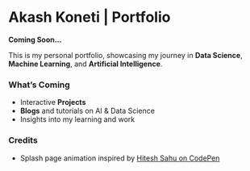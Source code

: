 # Akash Koneti | Portfolio

**Coming Soon…**

This is my personal portfolio, showcasing my journey in **Data Science**, **Machine Learning**, and **Artificial Intelligence**.

### What’s Coming
- Interactive **Projects**
- **Blogs** and tutorials on AI & Data Science
- Insights into my learning and work

### Credits
- Splash page animation inspired by [Hitesh Sahu on CodePen](https://codepen.io/hiteshsahu/pen/MOgzej)

